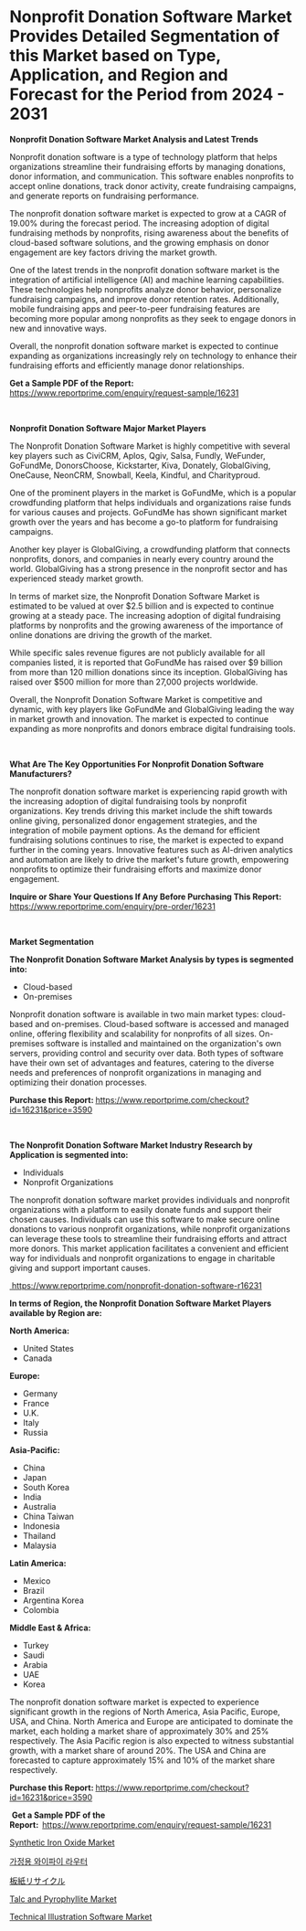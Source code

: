 <p><h1>Nonprofit Donation Software Market Provides Detailed Segmentation of this Market based on Type, Application, and Region and Forecast for the Period from 2024 - 2031</h1></p><p><strong>Nonprofit Donation Software Market Analysis and Latest Trends</strong></p>
<p><p>Nonprofit donation software is a type of technology platform that helps organizations streamline their fundraising efforts by managing donations, donor information, and communication. This software enables nonprofits to accept online donations, track donor activity, create fundraising campaigns, and generate reports on fundraising performance.</p><p>The nonprofit donation software market is expected to grow at a CAGR of 19.00% during the forecast period. The increasing adoption of digital fundraising methods by nonprofits, rising awareness about the benefits of cloud-based software solutions, and the growing emphasis on donor engagement are key factors driving the market growth.</p><p>One of the latest trends in the nonprofit donation software market is the integration of artificial intelligence (AI) and machine learning capabilities. These technologies help nonprofits analyze donor behavior, personalize fundraising campaigns, and improve donor retention rates. Additionally, mobile fundraising apps and peer-to-peer fundraising features are becoming more popular among nonprofits as they seek to engage donors in new and innovative ways.</p><p>Overall, the nonprofit donation software market is expected to continue expanding as organizations increasingly rely on technology to enhance their fundraising efforts and efficiently manage donor relationships.</p></p>
<p><strong>Get a Sample PDF of the Report:&nbsp;</strong> <a href="https://www.reportprime.com/enquiry/request-sample/16231">https://www.reportprime.com/enquiry/request-sample/16231</a></p>
<p>&nbsp;</p>
<p><strong>Nonprofit Donation Software Major Market Players</strong></p>
<p><p>The Nonprofit Donation Software Market is highly competitive with several key players such as CiviCRM, Aplos, Qgiv, Salsa, Fundly, WeFunder, GoFundMe, DonorsChoose, Kickstarter, Kiva, Donately, GlobalGiving, OneCause, NeonCRM, Snowball, Keela, Kindful, and Charityproud.</p><p>One of the prominent players in the market is GoFundMe, which is a popular crowdfunding platform that helps individuals and organizations raise funds for various causes and projects. GoFundMe has shown significant market growth over the years and has become a go-to platform for fundraising campaigns.</p><p>Another key player is GlobalGiving, a crowdfunding platform that connects nonprofits, donors, and companies in nearly every country around the world. GlobalGiving has a strong presence in the nonprofit sector and has experienced steady market growth.</p><p>In terms of market size, the Nonprofit Donation Software Market is estimated to be valued at over $2.5 billion and is expected to continue growing at a steady pace. The increasing adoption of digital fundraising platforms by nonprofits and the growing awareness of the importance of online donations are driving the growth of the market.</p><p>While specific sales revenue figures are not publicly available for all companies listed, it is reported that GoFundMe has raised over $9 billion from more than 120 million donations since its inception. GlobalGiving has raised over $500 million for more than 27,000 projects worldwide.</p><p>Overall, the Nonprofit Donation Software Market is competitive and dynamic, with key players like GoFundMe and GlobalGiving leading the way in market growth and innovation. The market is expected to continue expanding as more nonprofits and donors embrace digital fundraising tools.</p></p>
<p>&nbsp;</p>
<p><strong>What Are The Key Opportunities For Nonprofit Donation Software Manufacturers?</strong></p>
<p><p>The nonprofit donation software market is experiencing rapid growth with the increasing adoption of digital fundraising tools by nonprofit organizations. Key trends driving this market include the shift towards online giving, personalized donor engagement strategies, and the integration of mobile payment options. As the demand for efficient fundraising solutions continues to rise, the market is expected to expand further in the coming years. Innovative features such as AI-driven analytics and automation are likely to drive the market's future growth, empowering nonprofits to optimize their fundraising efforts and maximize donor engagement.</p></p>
<p><strong>Inquire or Share Your Questions If Any Before Purchasing This Report:</strong> <a href="https://www.reportprime.com/enquiry/pre-order/16231">https://www.reportprime.com/enquiry/pre-order/16231</a></p>
<p>&nbsp;</p>
<p><strong>Market Segmentation</strong></p>
<p><strong>The Nonprofit Donation Software Market Analysis by types is segmented into:</strong></p>
<p><ul><li>Cloud-based</li><li>On-premises</li></ul></p>
<p><p>Nonprofit donation software is available in two main market types: cloud-based and on-premises. Cloud-based software is accessed and managed online, offering flexibility and scalability for nonprofits of all sizes. On-premises software is installed and maintained on the organization's own servers, providing control and security over data. Both types of software have their own set of advantages and features, catering to the diverse needs and preferences of nonprofit organizations in managing and optimizing their donation processes.</p></p>
<p><strong>Purchase this Report:&nbsp;</strong><a href="https://www.reportprime.com/checkout?id=16231&price=3590">https://www.reportprime.com/checkout?id=16231&price=3590</a></p>
<p>&nbsp;</p>
<p><strong>The Nonprofit Donation Software Market Industry Research by Application is segmented into:</strong></p>
<p><ul><li>Individuals</li><li>Nonprofit Organizations</li></ul></p>
<p><p>The nonprofit donation software market provides individuals and nonprofit organizations with a platform to easily donate funds and support their chosen causes. Individuals can use this software to make secure online donations to various nonprofit organizations, while nonprofit organizations can leverage these tools to streamline their fundraising efforts and attract more donors. This market application facilitates a convenient and efficient way for individuals and nonprofit organizations to engage in charitable giving and support important causes.</p></p>
<p><a href="https://www.reportprime.com/nonprofit-donation-software-r16231">&nbsp;https://www.reportprime.com/nonprofit-donation-software-r16231</a></p>
<p><strong>In terms of Region, the Nonprofit Donation Software Market Players available by Region are:</strong></p>
<p>
    <p> <strong> North America: </strong>
        <ul>
            <li>United States</li>
            <li>Canada</li>
        </ul>
        </p> 
    <p> <strong> Europe: </strong>
        <ul>
            <li>Germany</li>
            <li>France</li>
            <li>U.K.</li>
            <li>Italy</li>
            <li>Russia</li>
        </ul>
        </p> 
    <p> <strong> Asia-Pacific: </strong>
        <ul>
            <li>China</li>
            <li>Japan</li>
            <li>South Korea</li>
            <li>India</li>
            <li>Australia</li>
            <li>China Taiwan</li>
            <li>Indonesia</li>
            <li>Thailand</li>
            <li>Malaysia</li>
        </ul>
        </p> 
    <p> <strong> Latin America: </strong>
        <ul>
            <li>Mexico</li>
            <li>Brazil</li>
            <li>Argentina Korea</li>
            <li>Colombia</li>
        </ul>
        </p> 
    <p> <strong> Middle East & Africa: </strong>
        <ul>
            <li>Turkey</li>
            <li>Saudi</li>
            <li>Arabia</li>
            <li>UAE</li>
            <li>Korea</li>
        </ul>
    </p>
    </p>
<p><p>The nonprofit donation software market is expected to experience significant growth in the regions of North America, Asia Pacific, Europe, USA, and China. North America and Europe are anticipated to dominate the market, each holding a market share of approximately 30% and 25% respectively. The Asia Pacific region is also expected to witness substantial growth, with a market share of around 20%. The USA and China are forecasted to capture approximately 15% and 10% of the market share respectively.</p></p>
<p><strong>Purchase this Report: </strong><a href="https://www.reportprime.com/checkout?id=16231&price=3590">https://www.reportprime.com/checkout?id=16231&price=3590</a></p>
<p>&nbsp;<strong>Get a Sample PDF of the Report:&nbsp;&nbsp;</strong><a href="https://www.reportprime.com/enquiry/request-sample/16231">https://www.reportprime.com/enquiry/request-sample/16231</a></p>
<p><strong></strong></p>
<p><p><a href="https://issuu.com/reportprime-2/docs/synthetic-iron-oxide-market-size-2030.pptx">Synthetic Iron Oxide Market</a></p><p><a href="https://github.com/vsn7qpua81q/Market-Research-Report-List-1/blob/main/896118124312.md">가정용 와이파이 라우터</a></p><p><a href="https://github.com/oqxogxyvqe90775/Market-Research-Report-List-1/blob/main/828098126145.md">板紙リサイクル</a></p><p><a href="https://issuu.com/reportprime-2/docs/talc-and-pyrophyllite-market-size-2030.pptx">Talc and Pyrophyllite Market</a></p><p><a href="https://github.com/jhcraigie/Market-Research-Report-List-2/blob/main/technical-illustration-software-market.md">Technical Illustration Software Market</a></p></p>